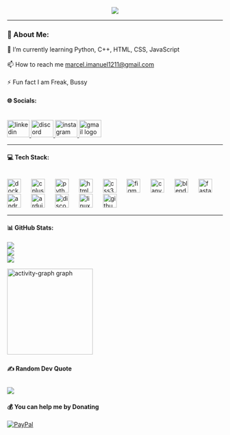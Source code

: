 <div align="center">
  <img src="github-header-image.png"  />
</div>

---

### 💫 About Me:
 🌱 I’m currently learning Python, C++, HTML, CSS, JavaScript<br><br>📫 How to reach me marcel.imanuel1211@gmail.com<br><br>⚡ Fun fact I am Freak, Bussy


#### 🌐 Socials:
<br clear="both">

<div align="left">
  <a href="https://www.linkedin.com/in/marcel-immanuel" target="_blank">
    <img src="https://raw.githubusercontent.com/maurodesouza/profile-readme-generator/master/src/assets/icons/social/linkedin/default.svg" width="52" height="40" alt="linkedin logo"  />
  </a>
  <a href="https://discordapp.com/marcel.122" target="_blank">
    <img src="https://raw.githubusercontent.com/maurodesouza/profile-readme-generator/master/src/assets/icons/social/discord/default.svg" width="52" height="40" alt="discord logo"  />
  </a>
  <a href="https://instagram.com/kim_marcel12" target="_blank">
    <img src="https://raw.githubusercontent.com/maurodesouza/profile-readme-generator/master/src/assets/icons/social/instagram/default.svg" width="52" height="40" alt="instagram logo"  />
  </a>
  <a href="mailto:marcel.imanuel1211@gmail.com" target="_blank">
    <img src="https://raw.githubusercontent.com/maurodesouza/profile-readme-generator/master/src/assets/icons/social/gmail/default.svg" width="52" height="40" alt="gmail logo"  />
  </a>
</div>

---

#### 💻 Tech Stack:
<br clear="both">

<div align="left">
  <img src="https://skillicons.dev/icons?i=docker" height="32" alt="docker logo"  />
  <img width="16" />
  <img src="https://cdn.jsdelivr.net/gh/devicons/devicon/icons/cplusplus/cplusplus-original.svg" height="32" alt="cplusplus logo"  />
  <img width="16" />
  <img src="https://skillicons.dev/icons?i=py" height="32" alt="python logo"  />
  <img width="16" />
  <img src="https://cdn.jsdelivr.net/gh/devicons/devicon/icons/html5/html5-original.svg" height="32" alt="html5 logo"  />
  <img width="16" />
  <img src="https://cdn.jsdelivr.net/gh/devicons/devicon/icons/css3/css3-original.svg" height="32" alt="css3 logo"  />
  <img width="16" />
  <img src="https://skillicons.dev/icons?i=figma" height="32" alt="figma logo"  />
  <img width="16" />
  <img src="https://cdn.jsdelivr.net/gh/devicons/devicon/icons/canva/canva-original.svg" height="32" alt="canva logo"  />
  <img width="16" />
  <img src="https://skillicons.dev/icons?i=blender" height="32" alt="blender logo"  />
  <img width="16" />
  <img src="https://cdn.simpleicons.org/fastapi/009688" height="32" alt="fastapi logo"  />
  <img width="16" />
  <img src="https://cdn.simpleicons.org/android/3DDC84" height="32" alt="android logo"  />
  <img width="16" />
  <img src="https://skillicons.dev/icons?i=arduino" height="32" alt="arduino logo"  />
  <img width="16" />
  <img src="https://skillicons.dev/icons?i=discord" height="32" alt="discord logo"  />
  <img width="16" />
  <img src="https://skillicons.dev/icons?i=linux" height="32" alt="linux logo"  />
  <img width="16" />
  <img src="https://skillicons.dev/icons?i=github" height="32" alt="github logo"  />
</div>

---

#### 📊 GitHub Stats:
![](https://github-readme-stats.vercel.app/api?username=YooowwMann&theme=one_dark_pro&hide_border=true&include_all_commits=true&count_private=false)<br/>
![](https://nirzak-streak-stats.vercel.app/?user=YooowwMann&theme=one_dark_pro&hide_border=true)<br/>
![](https://github-readme-stats.vercel.app/api/top-langs/?username=YooowwMann&theme=one_dark_pro&hide_border=true&include_all_commits=true&count_private=false&layout=compact)<br/>
<div>
  <img src="https://github-readme-activity-graph.vercel.app/graph?username=YooowwMann&radius=16&theme=tokyo-night&area=true&order=5&hide_border=false&hide_title=false" height="200" alt="activity-graph graph"  />
</div>

###

#### ✍️ Random Dev Quote
![](https://quotes-github-readme.vercel.app/api?type=horizontal&theme=merko)
---
#### 💰 You can help me by Donating
  [![PayPal](https://raw.githubusercontent.com/maurodesouza/profile-readme-generator/master/src/assets/icons/social/paypal/default.svg)](https://paypal.me/ArdiShaqil) 

  
<!-- Proudly created with GPRM ( https://gprm.itsvg.in ) -->
